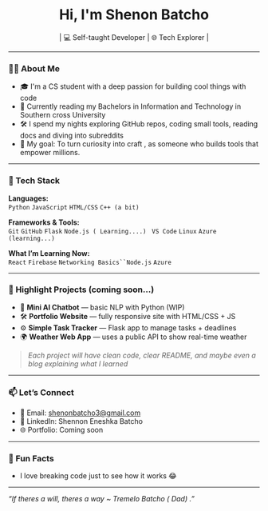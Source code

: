 <h1 align="center">Hi, I'm Shenon Batcho</h1>
<p align="center">| 💻 Self-taught Developer | 🌐 Tech Explorer |  </p>

---

### 🙋‍♂️ About Me
- 🎓 I'm a CS student with a deep passion for building cool things with code
- 🌱 Currently reading my Bachelors in Information and Technology in Southern cross University
- 🛠️ I spend my nights exploring GitHub repos, coding small tools, reading docs and diving into subreddits 
- 🎯 My goal: To turn curiosity into craft , as someone who builds tools that empower millions.

---

### 💼 Tech Stack
**Languages:**  
`Python` `JavaScript` `HTML/CSS` `C++ (a bit)`

**Frameworks & Tools:**  
`Git` `GitHub` `Flask` `Node.js ( Learning....) ` `VS Code` `Linux` `Azure (learning...)`

**What I’m Learning Now:**  
`React` `Firebase` `Networking Basics``Node.js` `Azure `


---

### 📌 Highlight Projects (coming soon...)
- 🧠 **Mini AI Chatbot** — basic NLP with Python (WIP)
- 🛠️ **Portfolio Website** — fully responsive site with HTML/CSS + JS
- ⚙️ **Simple Task Tracker** — Flask app to manage tasks + deadlines
- 🌍 **Weather Web App** — uses a public API to show real-time weather

> *Each project will have clean code, clear README, and maybe even a blog explaining what I learned*

---

### 📫 Let’s Connect
- 📧 Email: shenonbatcho3@gmail.com
- 🔗 LinkedIn: Shennon Eneshka Batcho
- 🌐 Portfolio: Coming soon 

---

### 🧠 Fun Facts
- I love breaking code just to see how it works 😂

---

_“If theres a will, theres a way  ~ Tremelo Batcho ( Dad) .”_
